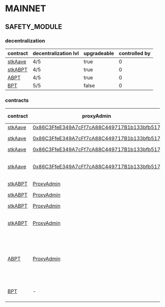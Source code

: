 # MAINNET 
## SAFETY_MODULE 
### decentralization
| contract |decentralization lvl |upgradeable |controlled by |
|----------|----------|----------|----------|
|  [stkAave](https://etherscan.io/address/0x4da27a545c0c5B758a6BA100e3a049001de870f5) |  4/5 |  true |  0 | |--------|--------|--------|--------|
|  [stkABPT](https://etherscan.io/address/0xa1116930326D21fB917d5A27F1E9943A9595fb47) |  4/5 |  true |  0 | |--------|--------|--------|--------|
|  [ABPT](https://etherscan.io/address/0x41A08648C3766F9F9d85598fF102a08f4ef84F84) |  4/5 |  true |  0 | |--------|--------|--------|--------|
|  [BPT](https://etherscan.io/address/0xC697051d1C6296C24aE3bceF39acA743861D9A81) |  5/5 |  false |  0 | |--------|--------|--------|--------|

### contracts
| contract |proxyAdmin |modifier |permission owner |functions |
|----------|----------|----------|----------|----------|
|  [stkAave](https://etherscan.io/address/0x4da27a545c0c5B758a6BA100e3a049001de870f5) |  [0x86C3FfeE349A7cFf7cA88C449717B1b133bfb517](https://etherscan.io/address/0x86C3FfeE349A7cFf7cA88C449717B1b133bfb517) |  onlyEmissionManager |  [Executor_lvl1](https://etherscan.io/address/0x5300A1a15135EA4dc7aD5a167152C01EFc9b192A) |  configureAssets | |--------|--------|--------|--------|--------|
|  [stkAave](https://etherscan.io/address/0x4da27a545c0c5B758a6BA100e3a049001de870f5) |  [0x86C3FfeE349A7cFf7cA88C449717B1b133bfb517](https://etherscan.io/address/0x86C3FfeE349A7cFf7cA88C449717B1b133bfb517) |  onlySlashingAdmin |  [Executor_lvl1](https://etherscan.io/address/0x5300A1a15135EA4dc7aD5a167152C01EFc9b192A) |  slash, settleSlashing, setMaxSlashablePercentage | |--------|--------|--------|--------|--------|
|  [stkAave](https://etherscan.io/address/0x4da27a545c0c5B758a6BA100e3a049001de870f5) |  [0x86C3FfeE349A7cFf7cA88C449717B1b133bfb517](https://etherscan.io/address/0x86C3FfeE349A7cFf7cA88C449717B1b133bfb517) |  onlyCooldownAdmin |  [Executor_lvl1](https://etherscan.io/address/0x5300A1a15135EA4dc7aD5a167152C01EFc9b192A) |  setCooldownSeconds | |--------|--------|--------|--------|--------|
|  [stkAave](https://etherscan.io/address/0x4da27a545c0c5B758a6BA100e3a049001de870f5) |  [0x86C3FfeE349A7cFf7cA88C449717B1b133bfb517](https://etherscan.io/address/0x86C3FfeE349A7cFf7cA88C449717B1b133bfb517) |  onlyClaimHelper |  [Executor_lvl1](https://etherscan.io/address/0x5300A1a15135EA4dc7aD5a167152C01EFc9b192A) |  cooldownOnBehalfOf, redeemOnBehalf, claimRewardsOnBehalf, claimRewardsAndRedeemOnBehalf | |--------|--------|--------|--------|--------|
|  [stkABPT](https://etherscan.io/address/0xa1116930326D21fB917d5A27F1E9943A9595fb47) |  [ProxyAdmin](https://etherscan.io/address/0xD3cF979e676265e4f6379749DECe4708B9A22476) |  onlyEmissionManager |  [Executor_lvl1](https://etherscan.io/address/0x5300A1a15135EA4dc7aD5a167152C01EFc9b192A) |  configureAssets | |--------|--------|--------|--------|--------|
|  [stkABPT](https://etherscan.io/address/0xa1116930326D21fB917d5A27F1E9943A9595fb47) |  [ProxyAdmin](https://etherscan.io/address/0xD3cF979e676265e4f6379749DECe4708B9A22476) |  onlySlashingAdmin |  [Executor_lvl1](https://etherscan.io/address/0x5300A1a15135EA4dc7aD5a167152C01EFc9b192A) |  slash, settleSlashing, setMaxSlashablePercentage | |--------|--------|--------|--------|--------|
|  [stkABPT](https://etherscan.io/address/0xa1116930326D21fB917d5A27F1E9943A9595fb47) |  [ProxyAdmin](https://etherscan.io/address/0xD3cF979e676265e4f6379749DECe4708B9A22476) |  onlyCooldownAdmin |  [Executor_lvl1](https://etherscan.io/address/0x5300A1a15135EA4dc7aD5a167152C01EFc9b192A) |  setCooldownSeconds | |--------|--------|--------|--------|--------|
|  [stkABPT](https://etherscan.io/address/0xa1116930326D21fB917d5A27F1E9943A9595fb47) |  [ProxyAdmin](https://etherscan.io/address/0xD3cF979e676265e4f6379749DECe4708B9A22476) |  onlyClaimHelper |  [Executor_lvl1](https://etherscan.io/address/0x5300A1a15135EA4dc7aD5a167152C01EFc9b192A) |  cooldownOnBehalfOf, redeemOnBehalf, claimRewardsOnBehalf, claimRewardsAndRedeemOnBehalf | |--------|--------|--------|--------|--------|
|  [ABPT](https://etherscan.io/address/0x41A08648C3766F9F9d85598fF102a08f4ef84F84) |  [ProxyAdmin](https://etherscan.io/address/0xD3cF979e676265e4f6379749DECe4708B9A22476) |  onlyOwner |  [ProxyAdmin](https://etherscan.io/address/0xD3cF979e676265e4f6379749DECe4708B9A22476) |  setCap, setPublicSwap, createPool, updateWeight, updateWeightsGradually, commitAddToken, applyAddToken, removeToken, whitelistLiquidityProvider, removeWhitelistedLiquidityProvider | |--------|--------|--------|--------|--------|
|  [BPT](https://etherscan.io/address/0xC697051d1C6296C24aE3bceF39acA743861D9A81) |  - |  onlyController |  [ABPT](https://etherscan.io/address/0x41A08648C3766F9F9d85598fF102a08f4ef84F84) |  setSwapFee, setController, setPublicSwap, finalize, bind, rebind, unbind | |--------|--------|--------|--------|--------|

